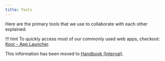 ```yaml
---
title: Tools
---
```


Here are the primary tools that we use to collaborate with each other explained.

!!! hint
    To quickly access most of our commonly used web apps, checkout: [Koor - App Launcher](https://koorinc.cloudflareaccess.com/#/Launcher).

This information has been moved to [Handbook (Internal)](https://docs.google.com/document/d/1ab8In7SPnDbjUscdVxlxhTstrSJBav6ofxl4bF1BHF8/edit#heading=h.ihdfojf315zx).
